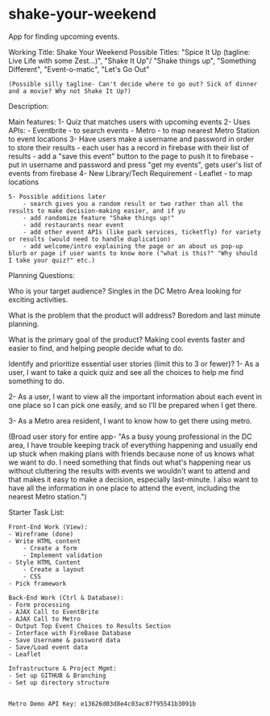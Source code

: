 # shake-your-weekend
App for finding upcoming events.

Working Title: Shake Your Weekend
    Possible Titles: "Spice It Up (tagline: Live Life with some Zest...)", "Shake It Up"/ "Shake things up", "Something Different", "Event-o-matic", "Let's Go Out"

    (Possible silly tagline- Can't decide where to go out? Sick of dinner and a movie? Why not Shake It Up?)

Description:

Main features:
    1- Quiz that matches users with upcoming events
    2- Uses APIs:
        - Eventbrite - to search events
        - Metro - to map nearest Metro Station to event locations
    3- Have users make a username and password in order to store their results
        - each user has a record in firebase with their list of results
        - add a "save this event" button to the page to push it to firebase
        - put in username and password and press "get my events", gets user's list of events from firebase
    4- New Library/Tech Requirement - Leaflet - to map locations
    
    5- Possible additions later
        - search gives you a random result or two rather than all the results to make decision-making easier, and if yu
        - add randomize feature "Shake things up!"
        - add restaurants near event
        - add other event APIs (like park services, ticketfly) for variety or results (would need to handle duplication)
        - add welcome/intro explaining the page or an about us pop-up blurb or page if user wants to know more ("what is this?" "Why should I take your quiz?" etc.)

Planning Questions:

Who is your target audience?
Singles in the DC Metro Area looking for exciting activities.

What is the problem that the product will address?
Boredom and last minute planning.

What is the primary goal of the product?
Making cool events faster and easier to find, and helping people decide what to do.

Identify and prioritize essential user stories (limit this to 3 or fewer)?
1- As a user, I want to take a quick quiz and see all the choices to help me find something to do.

2- As a user, I want to view all the important information about each event in one place so I can pick one easily, and so I'll be prepared when I get there.

3- As a Metro area resident, I want to know how to get there using metro.

(Broad user story for entire app- "As a busy young professional in the DC area, I have trouble keeping track of everything happening and usually end up stuck when making plans with friends because none of us knows what we want to do. I need something that finds out what's happening near us without cluttering the results with events we wouldn't want to attend and that makes it easy to make a decision, especially last-minute. I also want to have all the information in one place to attend the event, including the nearest Metro station.")


Starter Task List:

    Front-End Work (View):
    - Wireframe (done)
    - Write HTML content
        - Create a form
        - Implement validation
    - Style HTML Content
        - Create a layout
        - CSS
    - Pick framework

    Back-End Work (Ctrl & Database):
    - Form processing
    - AJAX Call to EventBrite
    - AJAX Call to Metro
    - Output Top Event Choices to Results Section
    - Interface with FireBase Database
    - Save Username & password data
    - Save/Load event data
    - Leaflet

    Infrastructure & Project Mgmt:
    - Set up GITHUB & Branching
    - Set up directory structure


    Metro Demo API Key: e13626d03d8e4c03ac07f95541b3091b

